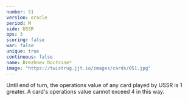 ```yaml
---
number: 51
version: oracle
period: M
side: USSR
ops: 3
scoring: false
war: false
unique: true
continuous: false
name: Brezhnev Doctrine*
image: "https://twistrug.jjt.io/images/cards/051.jpg"
---
```

Until end of turn, the operations value of any card played by USSR is 1 greater. A card's operations value cannot exceed 4 in this way.
